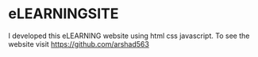 # eLEARNINGSITE
I developed this eLEARNING website using html css javascript. To see the website visit https://github.com/arshad563
